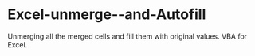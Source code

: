 # Excel-unmerge--and-Autofill
Unmerging all the merged cells and fill them with original values. VBA for Excel.
